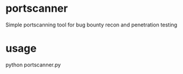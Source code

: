 # portscanner

Simple portscanning tool for bug bounty recon and penetration testing

# usage

python portscanner.py
